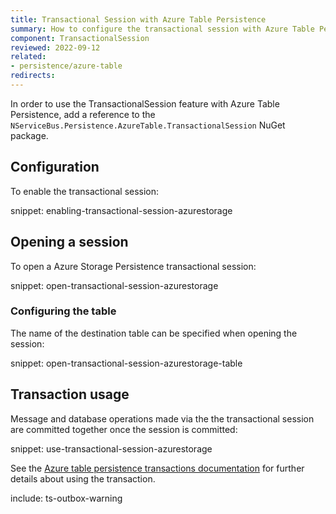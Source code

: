 ```yaml
---
title: Transactional Session with Azure Table Persistence
summary: How to configure the transactional session with Azure Table Persistence
component: TransactionalSession
reviewed: 2022-09-12
related:
- persistence/azure-table
redirects:
---
```


In order to use the TransactionalSession feature with Azure Table Persistence, add a reference to the `NServiceBus.Persistence.AzureTable.TransactionalSession` NuGet package.

## Configuration

To enable the transactional session:

snippet: enabling-transactional-session-azurestorage

## Opening a session

To open a Azure Storage Persistence transactional session:

snippet: open-transactional-session-azurestorage

### Configuring the table

The name of the destination table can be specified when opening the session:

snippet: open-transactional-session-azurestorage-table

## Transaction usage

Message and database operations made via the the transactional session are committed together once the session is committed:

snippet: use-transactional-session-azurestorage

See the [Azure table persistence transactions documentation](/persistence/azure-table/transactions.md#sharing-the-transaction) for further details about using the transaction.

include: ts-outbox-warning